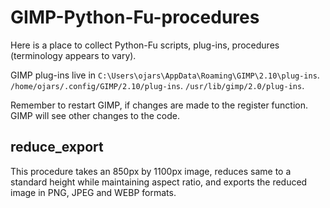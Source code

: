 # GIMP-Python-Fu-procedures
Here is a place to collect Python-Fu scripts, plug-ins, procedures (terminology appears to vary).

GIMP plug-ins live in ```C:\Users\ojars\AppData\Roaming\GIMP\2.10\plug-ins```.
```/home/ojars/.config/GIMP/2.10/plug-ins```.
```/usr/lib/gimp/2.0/plug-ins```.

Remember to restart GIMP, if changes are made to the register function. GIMP will see other changes to the code.

## reduce_export
This procedure takes an 850px by 1100px image, reduces same to a standard height while maintaining aspect ratio, and exports the reduced image in PNG, JPEG and WEBP formats.
